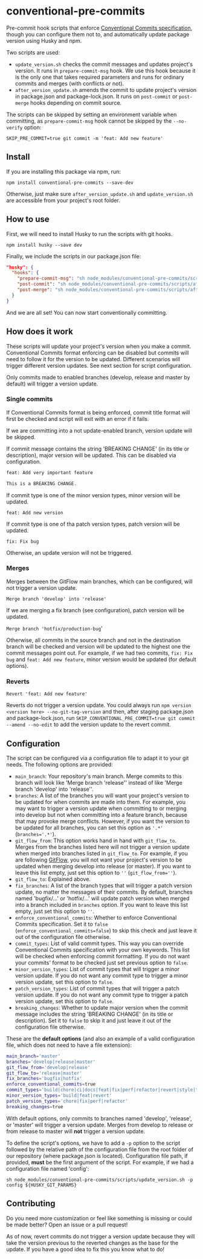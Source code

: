 # conventional-pre-commits

Pre-commit hook scripts that enforce [Conventional Commits specification](https://www.conventionalcommits.org/en/v1.0.0/), though you can configure them not to, and automatically update package version using Husky and npm.

Two scripts are used:

- `update_version.sh` checks the commit messages and updates project's version. It runs in `prepare-commit-msg` hook. We use this hook because it is the only one that takes required parameters and runs for ordinary commits and merges (with conflicts or not).
- `after_version_update.sh` amends the commit to update project's version in package.json and package-lock.json. It runs on `post-commit` or `post-merge` hooks depending on commit source.

The scripts can be skipped by setting an environment variable when committing, as `prepare-commit-msg` hook cannot be skipped by the `--no-verify` option:

`SKIP_PRE_COMMIT=true git commit -m 'feat: Add new feature'`

## Install

If you are installing this package via npm, run:

`npm install conventional-pre-commits --save-dev`

Otherwise, just make sure `after_version_update.sh` and `update_version.sh` are accessible from your project's root folder.

## How to use

First, we will need to install Husky to run the scripts with git hooks.

`npm install husky --save dev`

Finally, we include the scripts in our package.json file:

``` json
"husky": {
  "hooks": {
    "prepare-commit-msg": "sh node_modules/conventional-pre-commits/scripts/update_version.sh ${HUSKY_GIT_PARAMS}",
    "post-commit": "sh node_modules/conventional-pre-commits/scripts/after_version_update.sh",
    "post-merge": "sh node_modules/conventional-pre-commits/scripts/after_version_update.sh"
  }
}
```

And we are all set! You can now start conventionally committing.

## How does it work

These scripts will update your project's version when you make a commit. Conventional Commits format enforcing can be disabled but commits will need to follow it for the version to be updated. Different scenarios will trigger different version updates. See next section for script configuration.

Only commits made to enabled branches (develop, release and master by default) will trigger a version update.

### Single commits

If Conventional Commits format is being enforced, commit title format will first be checked and script will exit with an error if it fails.

If we are committing into a not update-enabled branch, version update will be skipped.

If commit message contains the string 'BREAKING CHANGE' (in its title or description), major version will be updated. This can be disabled via configuration.

``` txt
feat: Add very important feature

This is a BREAKING CHANGE.
```

If commit type is one of the minor version types, minor version will be updated.

`feat: Add new version`

If commit type is one of tha patch version types, patch version will be updated.

`fix: Fix bug`

Otherwise, an update version will not be triggered.

### Merges

Merges between the GitFlow main branches, which can be configured, will not trigger a version update.

`Merge branch 'develop' into 'release'`

If we are merging a fix branch (see configuration), patch version will be updated.

`Merge branch 'hotfix/production-bug`'

Otherwise, all commits in the source branch and not in the destination branch will be checked and version will be updated to the highest one the commit messages point out. For example, if we had two commits, `fix: Fix bug` and `feat: Add new feature`, minor version would be updated (for default options).

### Reverts

`Revert 'feat: Add new feature'`

Reverts do not trigger a version update. You could always run `npm version <version here> --no-git-tag-version` and then, after staging package.json and package-lock.json, run `SKIP_CONVENTIONAL_PRE_COMMIT=true git commit --amend --no-edit` to add the version update to the revert commit.

## Configuration

The script can be configured via a configuration file to adapt it to your git needs. The following options are provided:

- `main_branch`: Your repository's main branch. Merge commits to this branch will look like 'Merge branch 'release'' instead of like 'Merge branch 'develop' into 'release''.
- `branches`: A list of the branches you will want your project's version to be updated for when commits are made into them. For example, you may want to trigger a version update when committing to or merging into develop but not when committing into a feature branch, because that may provoke merge conflicts. However, if you want the version to be updated for all branches, you can set this option as `'.*'` (`branches='.*'`).
- `git_flow_from`: This option works hand in hand with `git_flow_to`. Merges from the branches listed here will not trigger a version update when merged into branches listed in `git_flow_to`. For example, if you are following [GitFlow](https://www.atlassian.com/git/tutorials/comparing-workflows/gitflow-workflow), you will not want your project's version to be updated when merging develop into release (or master). If you want to leave this list empty, just set this option to `''` (`git_flow_from=''`).
- `git_flow_to`: Explained above.
- `fix_branches`: A list of the branch types that will trigger a patch version update, no matter the messages of their commits. By default, branches named 'bugfix/...' or 'hotfix/...' will update patch version when merged into a branch included in `branches` option. If you want to leave this list empty, just set this option to `''`.
- `enforce_conventional_commits`: Whether to enforce Conventional Commits specification. Set it to `false` (`enforce_conventional_commits=false`) to skip this check and just leave it out of the configuration file otherwise.
- `commit_types`: List of valid commit types. This way you can override Conventional Commits specification with your own keywords. This list will be checked when enforcing commit formatting. If you do not want your commits' format to be checked just set previous option to `false`.
- `minor_version_types`: List of commit types that will trigger a minor version update. If you do not want any commit type to trigger a minor version update, set this option to `false`.
- `patch_version_types`: List of commit types that will trigger a patch version update. If you do not want any commit type to trigger a patch version update, set this option to `false`.
- `breaking_changes`: Whether to update major version when the commit message includes the string 'BREAKING CHANGE' (in its title or description). Set it to `false` to skip it and just leave it out of the configuration file otherwise.

These are the **default options** (and also an example of a valid configuration file, which does not need to have a file extension):

``` bash
main_branch='master'
branches='develop|release|master'
git_flow_from='develop|release'
git_flow_to='release|master'
fix_branches='bugfix|hotfix'
enforce_conventional_commits=true
commit_types='build|chore|ci|docs|feat|fix|perf|refactor|revert|style|test'
minor_version_types='build|feat|revert'
patch_version_types='chore|fix|perf|refactor'
breaking_changes=true
```

With default options, only commits to branches named 'develop', 'release', or 'master' will trigger a version update. Merges from develop to release or from release to master will **not** trigger a version update.

To define the script's options, we have to add a `-p` option to the script followed by the relative path of the configuration file from the root folder of our repository (where package.json is located). Configuration file path, if provided, **must** be the first argument of the script. For example, if we had a configuration file named 'config':

`sh node_modules/conventional-pre-commits/scripts/update_version.sh -p config ${HUSKY_GIT_PARAMS}`

## Contributing

Do you need more customization or feel like something is missing or could be made better? Open an issue or a pull request!

As of now, revert commits do not trigger a version update because they will take the version previous to the reverted changes as the base for the update. If you have a good idea to fix this you know what to do!
